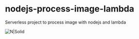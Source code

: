 # nodejs-process-image-lambda
Serverless project to process image with nodejs and lambda

![N|Solid](https://github.com/jonatassaraiva/nodejs-process-image-lambda/blob/master/doc/Diagram.png)
